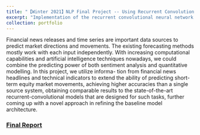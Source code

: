 ```yaml
---
title: "【Winter 2021】NLP Final Project -- Using Recurrent Convolutional Neural Network (RCNN) to Predict S&P 500 Movements"
excerpt: "Implementation of the recurrent convolutional neural network (RCNN) model to predict intraday directional-movements in financial market. <br/><img src='/images/RCNN.png'>"
collection: portfolio
---
```


Financial news releases and time series are important data sources to predict market directions and movements. The existing forecasting methods mostly work with each input independently. With increasing computational capabilities and artificial intelligence techniques nowadays, we could combine the predicting power of both sentiment analysis and quantitative modelling. In this project, we utilize informa- tion from financial news headlines and technical indicators to extend the ability of predicting short-term equity market movements, achieving higher accuracies than a single source system, obtaining comparable results to the state-of-the-art recurrent-convolutional models that are designed for such tasks, further coming up with a novel approach in refining the baseline model architecture.


### [Final Report](https://nbviewer.jupyter.org/github/chkao831/WI21_Natural-Language-Processing-with-Deep-Learning_StanfordCS224N/blob/main/Project-RCNN/CS224N_FinalProjectReport_RCNN_submission.pdf)

